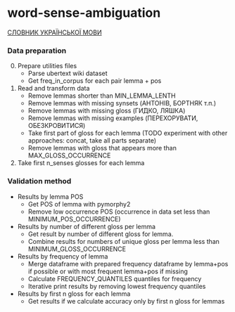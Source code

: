 # word-sense-ambiguation

[СЛОВНИК УКРАЇНСЬКОЇ МОВИ](https://services.ulif.org.ua/expl/Entry)


### Data preparation

0. Prepare utilities files
   - Parse ubertext wiki dataset
   - Get freq_in_corpus for each pair lemma + pos
1. Read and transform data
   - Remove lemmas shorter than MIN_LEMMA_LENTH
   - Remove lemmas with missing synsets (АНТО́НІВ, БОРТНЯ́К т.п.)
   - Remove lemmas with missing gloss (ГИ́ДКО, ЛЯ́ШКА)
   - Remove lemmas with missing examples (ПЕРЕХОРУВА́ТИ, ОБЕЗКРО́ВИТИСЯ)
   - Take first part of gloss for each lemma (TODO experiment with other approaches: concat, take all parts separate)
   - Remove lemmas with gloss that appears more than MAX_GLOSS_OCCURRENCE
2. Take first n_senses glosses for each lemma


### Validation method
- Results by lemma POS
  - Get POS of lemma with pymorphy2
  - Remove low occurrence POS (occurrence in data set less than MINIMUM_POS_OCCURRENCE)
- Results by number of different gloss per lemma
  - Get result by number of different gloss for lemma.
  - Combine results for numbers of unique gloss per lemma less than MINIMUM_GLOSS_OCCURRENCE 
- Results by frequency of lemma
  - Merge dataframe with prepared frequency dataframe by lemma+pos if possible or with most frequent lemma+pos if missing
  - Calculate FREQUENCY_QUANTILES quantiles for frequency 
  - Iterative print results by removing lowest frequency quantiles
- Results by first n gloss for each lemma
  - Get results if we calculate accuracy only by first n gloss for lemmas

